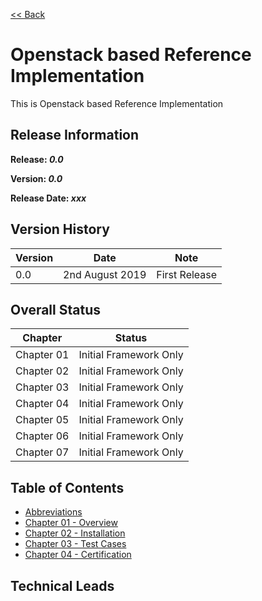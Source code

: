 [<< Back](https://cntt-n.github.io/CNTT/doc/ref_arch/)

# Openstack based Reference Implementation

This is Openstack based Reference Implementation

## Release Information
**Release: _0.0_**

**Version: _0.0_**

**Release Date: _xxx_**

## Version History

| Version | Date | Note
| --- | --- | --- |
| 0.0 | 2nd August 2019 | First Release|


## Overall Status

| Chapter | Status |
| --- | --- |
| Chapter 01 | Initial Framework Only |
| Chapter 02 | Initial Framework Only |
| Chapter 03 | Initial Framework Only |
| Chapter 04 | Initial Framework Only |
| Chapter 05 | Initial Framework Only |
| Chapter 06 | Initial Framework Only |
| Chapter 07 | Initial Framework Only |

## Table of Contents
* [Abbreviations](abbreviations.md)
* [Chapter 01 - Overview](chapters/chapter01.md)
* [Chapter 02 - Installation](chapters/chapter02.md)
* [Chapter 03 - Test Cases](chapters/chapter03.md)
* [Chapter 04 - Certification](chapters/chapter04.md)

## Technical Leads
